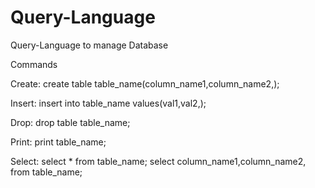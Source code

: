 # Query-Language
Query-Language to manage Database


Commands

Create: create table table_name(column_name1,column_name2,);

Insert: insert into table_name values(val1,val2,);

Drop: drop table table_name;

Print: print table_name;

Select: select * from table_name;
        select column_name1,column_name2, from table_name;
